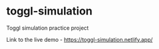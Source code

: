 # toggl-simulation
Toggl simulation practice project

Link to the live demo - https://toggl-simulation.netlify.app/
